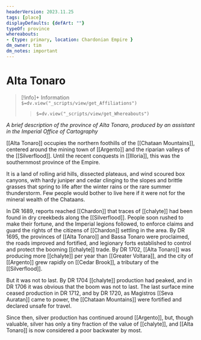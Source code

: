 ```yaml
---
headerVersion: 2023.11.25
tags: [place]
displayDefaults: {defArt: ""}
typeOf: province
whereabouts: 
- {type: primary, location: Chardonian Empire }
dm_owner: tim
dm_notes: important
---
```

# Alta Tonaro
>[!info]+ Information  
> `$=dv.view("_scripts/view/get_Affiliations")`  
>> `$=dv.view("_scripts/view/get_Whereabouts")`

*A brief description of the province of Alta Tonaro, produced by an assistant in the Imperial Office of Cartography*

[[Alta Tonaro]] occupies the northern foothills of the [[Chataan Mountains]], centered around the mining town of [[Argento]] and the riparian valleys of the [[Silverflood]]. Until the recent conquests in [[Illoria]], this was the southernmost province of the Empire. 

It is a land of rolling arid hills, dissected plateaus, and wind scoured box canyons, with hardy juniper and cedar clinging to the slopes and brittle grasses that spring to life after the winter rains or the rare summer thunderstorm. Few people would bother to live here if it were not for the mineral wealth of the Chataans. 

In DR 1689, reports reached [[Chardon]] that traces of [[chalyte]] had been found in dry creekbeds along the [[Silverflood]]. People soon rushed to make their fortune, and the Imperial legions followed, to enforce claims and guard the rights of the citizens of [[Chardon]] settling in the area. By DR 1695, the provinces of [[Alta Tonaro]] and Bassa Tonaro were proclaimed, the roads improved and fortified, and legionary forts established to control and protect the booming [[chalyte]] trade. By DR 1702, [[Alta Tonaro]] was producing more [[chalyte]] per year than [[Greater Voltara]], and the city of [[Argento]] grew rapidly on [[Cedar Brook]], a tributary of the [[Silverflood]]. 

But it was not to last. By DR 1704 [[chalyte]] production had peaked, and in DR 1706 it was obvious that the boom was not to last. The last surface mine ceased production in DR 1712, and by DR 1720, as Magistros [[Seva Auratan]] came to power, the [[Chataan Mountains]] were fortified and declared unsafe for travel. 

Since then, silver production has continued around [[Argento]], but, though valuable, silver has only a tiny fraction of the value of [[chalyte]], and [[Alta Tonaro]] is now considered a poor backwater by most.